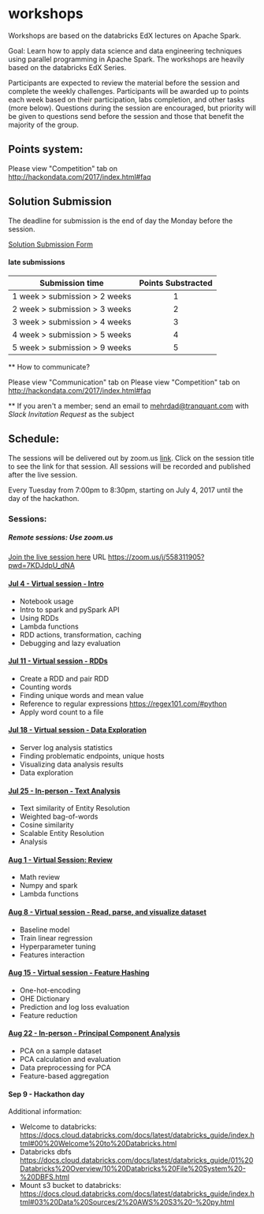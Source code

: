 # workshops

Workshops are based on the databricks EdX lectures on Apache Spark.

Goal: Learn how to apply data science and data engineering techniques using parallel programming in Apache Spark. The workshops are heavily based on the databricks EdX Series.

Participants are expected to review the material before the session and complete the weekly challenges. Participants will be awarded up to points each week based on their participation, labs completion, and other tasks (more below). Questions during the session are encouraged, but priority will be given to questions send before the session and those that benefit the majority of the group.

## Points system:
Please view "Competition" tab on http://hackondata.com/2017/index.html#faq

## Solution Submission

The deadline for submission is the end of day the Monday before the session.

[Solution Submission Form](https://goo.gl/forms/nDHHlg5nUf4eJiCE3)

#### late submissions

| Submission time| Points Substracted |
| ------------- |:-------------:|
| 1 week > submission > 2 weeks | 1 |
| 2 week > submission > 3 weeks | 2 |
| 3 week > submission > 4 weeks | 3 |
| 4 week > submission > 5 weeks | 4 |
| 5 week > submission > 9 weeks | 5 |

** How to communicate?

Please view "Communication" tab on Please view "Competition" tab on http://hackondata.com/2017/index.html#faq

** If you aren't a member; send an email to mehrdad@tranquant.com with _Slack Invitation Request_ as the subject

## Schedule:

The sessions will be delivered out by zoom.us [link]((https://zoom.us/j/558311905?pwd=7KDJdpU_dNA)). Click on the session title to see the link for that session. All sessions will be recorded and published after the live session.

Every Tuesday from 7:00pm to 8:30pm, starting on July 4, 2017 until the day of the hackathon.


### Sessions:

##### Remote sessions: Use zoom.us
[Join the live session here](https://zoom.us/j/558311905?pwd=7KDJdpU_dNA) URL https://zoom.us/j/558311905?pwd=7KDJdpU_dNA

#### [Jul 4 - Virtual session - Intro](sessions/exercise_1.md)
- Notebook usage
- Intro to spark and pySpark API
- Using RDDs
- Lambda functions
- RDD actions, transformation, caching
- Debugging and lazy evaluation

#### [Jul 11 - Virtual session - RDDs](sessions/exercise_1.md)
- Create a RDD and pair RDD
- Counting words
- Finding unique words and mean value
- Reference to regular expressions https://regex101.com/#python
- Apply word count to a file

#### [Jul 18 - Virtual session  - Data Exploration](sessions/exercise_1.md)
- Server log analysis statistics
- Finding problematic endpoints, unique hosts
- Visualizing data analysis results
- Data exploration

#### [Jul  25 - In-person - Text Analysis](sessions/exercise_1.md)
- Text similarity of Entity Resolution
- Weighted bag-of-words
- Cosine similarity
- Scalable Entity Resolution
- Analysis

#### [Aug 1 - Virtual Session: Review](sessions/exercise_1.md)
- Math review
- Numpy and spark
- Lambda functions

#### [Aug 8 - Virtual session  - Read, parse, and visualize dataset](sessions/exercise_1.md)
- Baseline model
- Train linear regression
- Hyperparameter tuning
- Features interaction

#### [Aug 15 - Virtual session - Feature Hashing](sessions/exercise_1.md)
- One-hot-encoding
- OHE Dictionary
- Prediction and log loss evaluation
- Feature reduction

#### [Aug  22 - In-person - Principal Component Analysis](sessions/exercise_1.md)
- PCA on a sample dataset
- PCA calculation and evaluation
- Data preprocessing for PCA
- Feature-based aggregation

#### Sep  9 - Hackathon day

Additional information:
- Welcome to databricks:
https://docs.cloud.databricks.com/docs/latest/databricks_guide/index.html#00%20Welcome%20to%20Databricks.html
- Databricks dbfs
https://docs.cloud.databricks.com/docs/latest/databricks_guide/01%20Databricks%20Overview/10%20Databricks%20File%20System%20-%20DBFS.html
- Mount s3 bucket to databricks:
https://docs.cloud.databricks.com/docs/latest/databricks_guide/index.html#03%20Data%20Sources/2%20AWS%20S3%20-%20py.html
